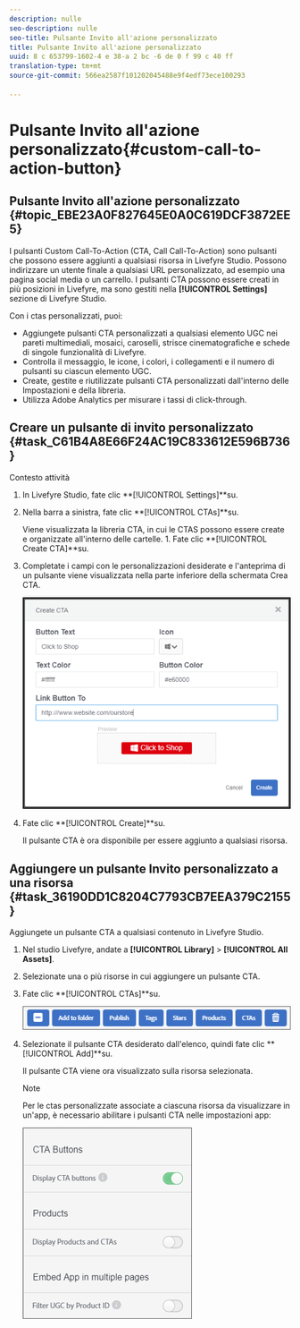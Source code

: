 ```yaml
---
description: nulle
seo-description: nulle
seo-title: Pulsante Invito all'azione personalizzato
title: Pulsante Invito all'azione personalizzato
uuid: 8 c 653799-1602-4 e 38-a 2 bc -6 de 0 f 99 c 40 ff
translation-type: tm+mt
source-git-commit: 566ea2587f101202045488e9f4edf73ece100293

---
```



# Pulsante Invito all'azione personalizzato{#custom-call-to-action-button}

## Pulsante Invito all'azione personalizzato {#topic_EBE23A0F827645E0A0C619DCF3872EE5}

I pulsanti Custom Call-To-Action (CTA, Call Call-To-Action) sono pulsanti che possono essere aggiunti a qualsiasi risorsa in Livefyre Studio. Possono indirizzare un utente finale a qualsiasi URL personalizzato, ad esempio una pagina social media o un carrello. I pulsanti CTA possono essere creati in più posizioni in Livefyre, ma sono gestiti nella **[!UICONTROL Settings]** sezione di Livefyre Studio.

Con i ctas personalizzati, puoi:

* Aggiungete pulsanti CTA personalizzati a qualsiasi elemento UGC nei pareti multimediali, mosaici, caroselli, strisce cinematografiche e schede di singole funzionalità di Livefyre.
* Controlla il messaggio, le icone, i colori, i collegamenti e il numero di pulsanti su ciascun elemento UGC.
* Create, gestite e riutilizzate pulsanti CTA personalizzati dall'interno delle Impostazioni e della libreria.
* Utilizza Adobe Analytics per misurare i tassi di click-through.

## Creare un pulsante di invito personalizzato {#task_C61B4A8E66F24AC19C833612E596B736}

Contesto attività

1. In Livefyre Studio, fate clic **[!UICONTROL Settings]**su.
1. Nella barra a sinistra, fate clic **[!UICONTROL CTAs]**su.

   Viene visualizzata la libreria CTA, in cui le CTAS possono essere create e organizzate all'interno delle cartelle. 1. Fate clic **[!UICONTROL Create CTA]**su.
1. Completate i campi con le personalizzazioni desiderate e l'anteprima di un pulsante viene visualizzata nella parte inferiore della schermata Crea CTA.

   ![](assets/cta-button-create.png)

1. Fate clic **[!UICONTROL Create]**su.

   Il pulsante CTA è ora disponibile per essere aggiunto a qualsiasi risorsa.

## Aggiungere un pulsante Invito personalizzato a una risorsa {#task_36190DD1C8204C7793CB7EEA379C2155}

Aggiungete un pulsante CTA a qualsiasi contenuto in Livefyre Studio.

1. Nel studio Livefyre, andate a **[!UICONTROL Library]** > **[!UICONTROL All Assets]**.
1. Selezionate una o più risorse in cui aggiungere un pulsante CTA.
1. Fate clic **[!UICONTROL CTAs]**su.

   ![](assets/cta-button-create2.png)

1. Selezionate il pulsante CTA desiderato dall'elenco, quindi fate clic **[!UICONTROL Add]**su.

   Il pulsante CTA viene ora visualizzato sulla risorsa selezionata.

   >[!NOTE]
   >
   >Per le ctas personalizzate associate a ciascuna risorsa da visualizzare in un'app, è necessario abilitare i pulsanti CTA nelle impostazioni app:
   >
   >![](assets/cta-button-enable.png)
